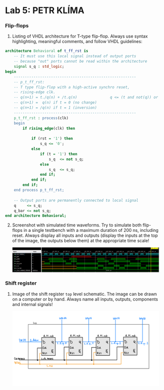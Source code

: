 # Lab 5: PETR KLÍMA

### Flip-flops

1. Listing of VHDL architecture for T-type flip-flop. Always use syntax highlighting, meaningful comments, and follow VHDL guidelines:

```vhdl
architecture Behavioral of t_ff_rst is
    -- It must use this local signal instead of output ports
    -- because "out" ports cannot be read within the architecture
    signal s_q : std_logic;
begin
    --------------------------------------------------------
    -- p_t_ff_rst:
    -- T type flip-flop with a high-active synchro reset,
    -- rising-edge clk.
    -- q(n+1) = t./q(n) + /t.q(n)               q <= (t and not(q)) or (not(t) and q)
    -- q(n+1) =  q(n) if t = 0 (no change)
    -- q(n+1) = /q(n) if t = 1 (inversion)
    --------------------------------------------------------
    p_t_ff_rst : process(clk)
    begin
        if rising_edge(clk) then

            if (rst = '1') then
                s_q <= '0';
            else
                if (t = '1') then
                    s_q  <= not s_q;
                else   
                    s_q  <= s_q;
                end if;
            end if;
        end if;
    end process p_t_ff_rst;

    -- Output ports are permanently connected to local signal
    q     <= s_q;
    q_bar <= not s_q;
end architecture Behavioral;

```

2. Screenshot with simulated time waveforms. Try to simulate both flip-flops in a single testbench with a maximum duration of 200 ns, including reset. Always display all inputs and outputs (display the inputs at the top of the image, the outputs below them) at the appropriate time scale!

   ![your figure](images/waveform.png)

### Shift register

1. Image of the shift register `top` level schematic. The image can be drawn on a computer or by hand. Always name all inputs, outputs, components and internal signals!

   ![your figure](images/05TOP.png)
